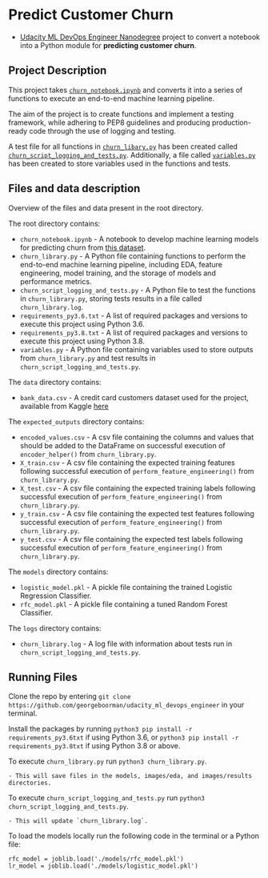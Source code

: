 # Predict Customer Churn

- [Udacity ML DevOps Engineer Nanodegree](https://www.udacity.com/course/machine-learning-dev-ops-engineer-nanodegree--nd0821) project to convert a notebook into a Python module for **predicting customer churn**. 

## Project Description
This project takes [`churn_notebook.ipynb`](https://github.com/georgeboorman/udacity_ml_devops_engineer/blob/main/churn_notebook.ipynb) and converts it into a series of functions to execute an end-to-end machine learning pipeline.

The aim of the project is to create functions and implement a testing framework, while adhering to PEP8 guidelines and producing production-ready code through the use of logging and testing. 

A test file for all functions in [`churn_libary.py`](https://github.com/georgeboorman/udacity_ml_devops_engineer/blob/main/churn_library.py) has been created called [`churn_script_logging_and_tests.py`](https://github.com/georgeboorman/udacity_ml_devops_engineer/blob/main/churn_script_logging_and_tests.py). Additionally, a file called [`variables.py`](https://github.com/georgeboorman/udacity_ml_devops_engineer/blob/main/variables.py) has been created to store variables used in the functions and tests.

## Files and data description
Overview of the files and data present in the root directory. 

The root directory contains:
* `churn_notebook.ipynb` - A notebook to develop machine learning models for predicting churn from [this dataset](https://github.com/georgeboorman/udacity_ml_devops_engineer/blob/main/data/bank_data.csv).
* `churn_library.py` - A Python file containing functions to perform the end-to-end machine learning pipeline, including EDA, feature engineering, model training, and the storage of models and performance metrics.
* `churn_script_logging_and_tests.py` - A Python file to test the functions in `churn_library.py`, storing tests results in a file called `churn_library.log`.
* `requirements_py3.6.txt` - A list of required packages and versions to execute this project using Python 3.6.
* `requirements_py3.8.txt` - A list of required packages and versions to execute this project using Python 3.8.
* `variables.py` - A Python file containing variables used to store outputs from `churn_library.py` and test results in `churn_script_logging_and_tests.py`.

The `data` directory contains:
* `bank_data.csv` - A credit card customers dataset used for the project, available from Kaggle [here](https://www.kaggle.com/datasets/sakshigoyal7/credit-card-customers/code)

The `expected_outputs` directory contains:
* `encoded_values.csv` - A csv file containing the columns and values that should be added to the DataFrame on successful execution of `encoder_helper()` from `churn_library.py`.
* `X_train.csv` - A csv file containing the expected training features following successful execution of `perform_feature_engineering()` from `churn_library.py`.
* `X_test.csv` - A csv file containing the expected training labels following successful execution of `perform_feature_engineering()` from `churn_library.py`.
* `y_train.csv` - A csv file containing the expected test features following successful execution of `perform_feature_engineering()` from `churn_library.py`.
* `y_test.csv` - A csv file containing the expected test labels following successful execution of `perform_feature_engineering()` from `churn_library.py`.

The `models` directory contains:
* `logistic_model.pkl` - A pickle file containing the trained Logistic Regression Classifier.
* `rfc_model.pkl` - A pickle file containing a tuned Random Forest Classifier.

The `logs` directory contains:
* `churn_library.log` - A log file with information about tests run in `churn_script_logging_and_tests.py`.

## Running Files
Clone the repo by entering `git clone https://github.com/georgeboorman/udacity_ml_devops_engineer` in your terminal.

Install the packages by running `python3 pip install -r requirements_py3.6txt` if using Python 3.6, or `python3 pip install -r requirements_py3.8txt` if using Python 3.8 or above.

To execute `churn_library.py` run `python3 churn_library.py`.

    - This will save files in the models, images/eda, and images/results directories.

To execute `churn_script_logging_and_tests.py` run `python3 churn_script_logging_and_tests.py`.
    
    - This will update `churn_library.log`.

To load the models locally run the following code in the terminal or a Python file:
```
rfc_model = joblib.load('./models/rfc_model.pkl')
lr_model = joblib.load('./models/logistic_model.pkl')
```
